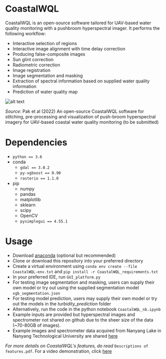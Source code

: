 # CoastalWQL
CoastalWQL is an open-source software tailored for UAV-based water quality monitoring with a pushbroom hyperspectral imager. It performs the following workflow:

* Interactive selection of regions
* Interactive image alignment with time delay correction
* Producing false-composite images
* Sun glint correction
* Radiometric correction
* Image registration
* Image segmentation and masking
* Extraction of spectral information based on supplied water quality information
* Prediction of water quality map

![alt text](workflow.jpg "Workflow")

*Source*: Pak et al (2022) An open-source CoastalWQL software for stitching, pre-processing and visualization of push-broom hyperspectral imagery for UAV-based coastal water quality monitoring (to be submitted)

# Dependencies
* `python == 3.6`
* conda
    * `gdal == 3.0.2`
    * `py-xgboost == 0.90`
    * `rasterio == 1.1.0`
* pip
    * numpy
    * pandas
    * matplotlib
    * sklearn
    * scipy
    * OpenCV
    * `pysimplegui == 4.55.1`

# Usage

* Download [anaconda](https://www.anaconda.com/) (optional but recommended)
* Clone or download this repository into your preferred directory
* Create a virtual environment using `conda env create --file CoastalWQL-env.txt` and `pip install -r CoastalWQL_requirements.txt`
* In your preferred IDE, run `GUI_platform.py`
* For testing image segmentation and masking, users can supply their own model or try out using the supplied segmentation model `xgb_segmentation.json`
* For testing model prediction, users may supply their own model or try out the models in the *turbidity_prediction* folder
* Alternatively, run the code in the python notebook `CoastalWQL_nb.ipynb`
* Example inputs are provided but hyperspectral images and spectrometer not shared on github due to the sheer size of the data (~70-80GB of images).
* Example images and spectrometer data acquired from Nanyang Lake in Nanyang Technological University are shared [here](https://drive.google.com/drive/folders/1sQl46ogE3xtTtfrL_iqUmq_j5pbkNlaK?usp=sharing)

*For more details on CoastalWQL's features, do read* `Descriptions of features.pdf`. For a video demonstration, click [here](https://youtu.be/Jf2hCieibZ8)


